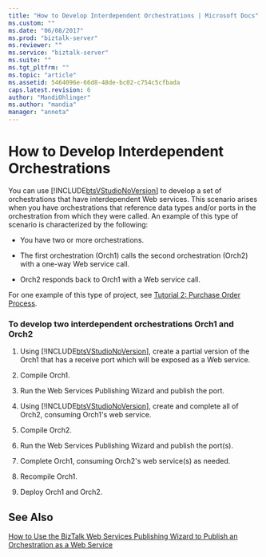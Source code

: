 ```yaml
---
title: "How to Develop Interdependent Orchestrations | Microsoft Docs"
ms.custom: ""
ms.date: "06/08/2017"
ms.prod: "biztalk-server"
ms.reviewer: ""
ms.service: "biztalk-server"
ms.suite: ""
ms.tgt_pltfrm: ""
ms.topic: "article"
ms.assetid: 5464096e-66d8-48de-bc02-c754c5cfbada
caps.latest.revision: 6
author: "MandiOhlinger"
ms.author: "mandia"
manager: "anneta"
---
```

# How to Develop Interdependent Orchestrations
You can use [!INCLUDE[btsVStudioNoVersion](../includes/btsvstudionoversion-md.md)] to develop a set of orchestrations that have interdependent Web services. This scenario arises when you have orchestrations that reference data types and/or ports in the orchestration from which they were called. An example of this type of scenario is characterized by the following:  
  
-   You have two or more orchestrations.  
  
-   The first orchestration (Orch1) calls the second orchestration (Orch2) with a one-way Web service call.  
  
-   Orch2 responds back to Orch1 with a Web service call.  
  
 For one example of this type of project, see [Tutorial 2: Purchase Order Process](../Topic/Tutorial%202:%20Purchase%20Order%20Process.md).  
  
### To develop two interdependent orchestrations Orch1 and Orch2  
  
1.  Using [!INCLUDE[btsVStudioNoVersion](../includes/btsvstudionoversion-md.md)], create a partial version of the Orch1 that has a receive port which will be exposed as a Web service.  
  
2.  Compile Orch1.  
  
3.  Run the Web Services Publishing Wizard and publish the port.  
  
4.  Using [!INCLUDE[btsVStudioNoVersion](../includes/btsvstudionoversion-md.md)], create and complete all of Orch2, consuming Orch1's web service.  
  
5.  Compile Orch2.  
  
6.  Run the Web Services Publishing Wizard and publish the port(s).  
  
7.  Complete Orch1, consuming Orch2's web service(s) as needed.  
  
8.  Recompile Orch1.  
  
9. Deploy Orch1 and Orch2.  
  
## See Also  
 [How to Use the BizTalk Web Services Publishing Wizard to Publish an Orchestration as a Web Service](../core/publish-orchestration-as-web-service--biztalk-web-services-publishing-wizard.md)